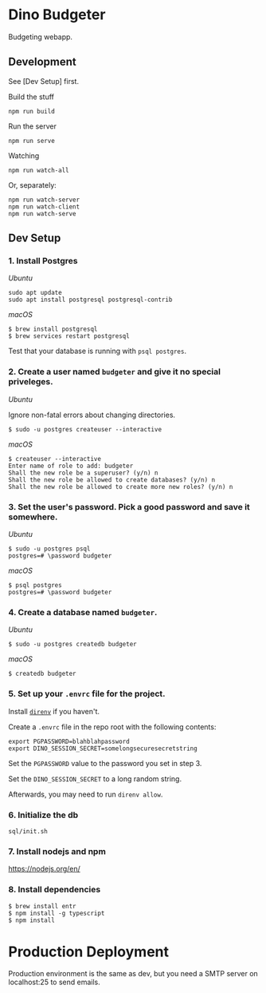 # Dino Budgeter

Budgeting webapp.

## Development

See [Dev Setup] first.

Build the stuff

```
npm run build
```

Run the server

```
npm run serve
```

Watching

```
npm run watch-all
```

Or, separately:

```
npm run watch-server
npm run watch-client
npm run watch-serve
```

## Dev Setup

### 1. Install Postgres

_Ubuntu_

```
sudo apt update
sudo apt install postgresql postgresql-contrib
```

_macOS_

```
$ brew install postgresql
$ brew services restart postgresql
```

Test that your database is running with `psql postgres`.

### 2. Create a user named `budgeter` and give it no special priveleges.

_Ubuntu_

Ignore non-fatal errors about changing directories.

```
$ sudo -u postgres createuser --interactive
```

_macOS_

```
$ createuser --interactive
Enter name of role to add: budgeter
Shall the new role be a superuser? (y/n) n
Shall the new role be allowed to create databases? (y/n) n
Shall the new role be allowed to create more new roles? (y/n) n
```

### 3. Set the user's password. Pick a good password and save it somewhere.

_Ubuntu_

```
$ sudo -u postgres psql
postgres=# \password budgeter
```

_macOS_

```
$ psql postgres
postgres=# \password budgeter
```

### 4. Create a database named `budgeter`.

_Ubuntu_

```
$ sudo -u postgres createdb budgeter
```

_macOS_

```
$ createdb budgeter
```

### 5. Set up your `.envrc` file for the project.

Install [`direnv`](https://direnv.net/) if you haven't.

Create a `.envrc` file in the repo root with the following contents:

```
export PGPASSWORD=blahblahpassword
export DINO_SESSION_SECRET=somelongsecuresecretstring
```

Set the `PGPASSWORD` value to the password you set in step 3.

Set the `DINO_SESSION_SECRET` to a long random string.

Afterwards, you may need to run `direnv allow`.

### 6. Initialize the db

```
sql/init.sh
```

### 7. Install nodejs and npm

https://nodejs.org/en/


### 8. Install dependencies

```
$ brew install entr
$ npm install -g typescript
$ npm install
```

# Production Deployment

Production environment is the same as dev, but you need a SMTP server on localhost:25 to send emails.
